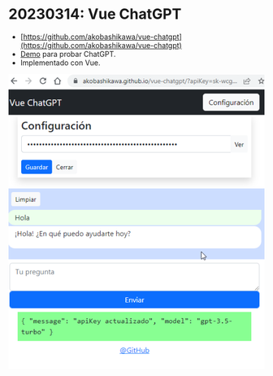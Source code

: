 # 20230314: Vue ChatGPT

- [https://github.com/akobashikawa/vue-chatgpt](https://github.com/akobashikawa/vue-chatgpt)
- [Demo](https://akobashikawa.github.io/vue-chatgpt/) para probar ChatGPT.
- Implementado con Vue.

![](20230314-vue-chatgpt.png)